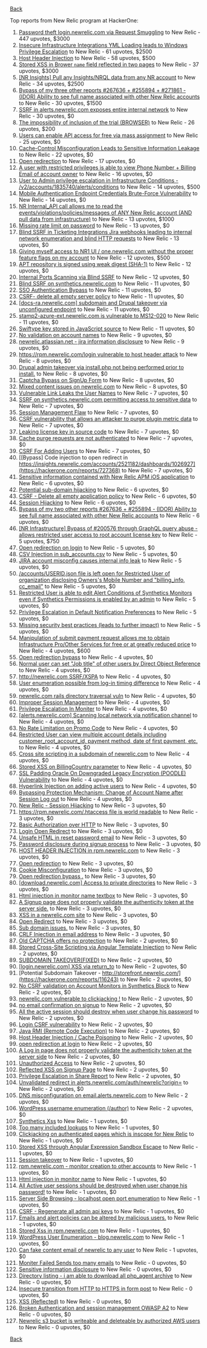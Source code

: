 [Back](../README.md)

Top reports from New Relic program at HackerOne:

1. [Password theft login.newrelic.com via Request Smuggling](https://hackerone.com/reports/498052) to New Relic - 447 upvotes, $3000
2. [Insecure Infrastructure Integrations YML Loading leads to Windows Privilege Escalation](https://hackerone.com/reports/363971) to New Relic - 61 upvotes, $2500
3. [Host Header Injection](https://hackerone.com/reports/698416) to New Relic - 58 upvotes, $500
4. [Stored XSS in Brower `name` field reflected in two pages](https://hackerone.com/reports/348076) to New Relic - 37 upvotes, $3000
5. [[NR Insights] Pull any Insights/NRQL data from any NR account](https://hackerone.com/reports/397137) to New Relic - 34 upvotes, $2500
6. [Bypass of my three other reports #267636 + #255894 + #271861 - (IDOR) Ability to see full name associated with other New Relic accounts](https://hackerone.com/reports/320173) to New Relic - 30 upvotes, $1500
7. [SSRF in alerts.newrelic.com exposes entire internal network](https://hackerone.com/reports/198690) to New Relic - 30 upvotes, $0
8. [The impossibility of inclusion of the trial (BROWSER)](https://hackerone.com/reports/460428) to New Relic - 26 upvotes, $200
9. [Users can enable API access for free via mass assignment](https://hackerone.com/reports/267781) to New Relic - 25 upvotes, $0
10. [Cache-Control Misconfiguration Leads to Sensitive Information Leakage](https://hackerone.com/reports/132835) to New Relic - 22 upvotes, $0
11. [Open redirection](https://hackerone.com/reports/207285) to New Relic - 17 upvotes, $0
12. [A user with restricted privileges is able to view Phone Number + Billing Email of account owner](https://hackerone.com/reports/197059) to New Relic - 16 upvotes, $0
13. [User to Admin privilege escalation in Infrastructure Conditions - /v2/accounts/1835740/alerts/conditions](https://hackerone.com/reports/300879) to New Relic - 14 upvotes, $500
14. [Mobile Authentication Endpoint Credentials Brute-Force Vulnerability](https://hackerone.com/reports/127202) to New Relic - 14 upvotes, $0
15. [NR Internal_API call allows me to read the events/violations/policies/messages of ANY New Relic account (AND pull data from infrastructure)](https://hackerone.com/reports/271393) to New Relic - 13 upvotes, $1000
16. [Missing rate limit on password](https://hackerone.com/reports/138863) to New Relic - 13 upvotes, $0
17. [Blind SSRF in Ticketing Integrations Jira webhooks leading to internal network enumeration and blind HTTP requests](https://hackerone.com/reports/344032) to New Relic - 13 upvotes, $0
18. [Giving myself access to NR1 UI / one.newrelic.com without the proper feature flags on my account](https://hackerone.com/reports/520623) to New Relic - 12 upvotes, $500
19. [APT repository is signed using weak digest (SHA-1)](https://hackerone.com/reports/129138) to New Relic - 12 upvotes, $0
20. [Internal Ports Scanning via Blind SSRF](https://hackerone.com/reports/263169) to New Relic - 12 upvotes, $0
21. [Blind SSRF on synthetics.newrelic.com](https://hackerone.com/reports/141304) to New Relic - 11 upvotes, $0
22. [SSO Authentication Bypass](https://hackerone.com/reports/168108) to New Relic - 11 upvotes, $0
23. [CSRF- delete all empty server policy](https://hackerone.com/reports/123095) to New Relic - 11 upvotes, $0
24. [[docs-ra.newrelic.com] subdomain and Drupal takeover via unconfigured endpoint](https://hackerone.com/reports/207381) to New Relic - 11 upvotes, $0
25. [stamp2-azure-ext.newrelic.com is vulnerable to MS12-020](https://hackerone.com/reports/384882) to New Relic - 11 upvotes, $0
26. [Swiftype key stored in JavaScript source](https://hackerone.com/reports/427373) to New Relic - 11 upvotes, $0
27. [No validation on account names](https://hackerone.com/reports/114796) to New Relic - 9 upvotes, $0
28. [newrelic.atlassian.net - jira information disclosure](https://hackerone.com/reports/197726) to New Relic - 9 upvotes, $0
29. [https://rpm.newrelic.com/login vulnerable to host header attack](https://hackerone.com/reports/123078) to New Relic - 8 upvotes, $0
30. [Drupal admin takeover via install.php not being performed prior to install.](https://hackerone.com/reports/329407) to New Relic - 8 upvotes, $0
31. [Captcha Bypass on SignUp Form](https://hackerone.com/reports/277300) to New Relic - 8 upvotes, $0
32. [Mixed content issues on newrelic.com](https://hackerone.com/reports/700091) to New Relic - 8 upvotes, $0
33. [Vulnerable Link Leaks the User Names](https://hackerone.com/reports/123089) to New Relic - 7 upvotes, $0
34. [SSRF on synthetics.newrelic.com permitting access to sensitive data](https://hackerone.com/reports/141682) to New Relic - 7 upvotes, $0
35. [Session Management Flaw](https://hackerone.com/reports/152944) to New Relic - 7 upvotes, $0
36. [CSRF vulnerability that allows an attacker to purge plugin metric data](https://hackerone.com/reports/157270) to New Relic - 7 upvotes, $0
37. [Leaking license key in source code](https://hackerone.com/reports/154855) to New Relic - 7 upvotes, $0
38. [Cache purge requests are not authenticated](https://hackerone.com/reports/154278) to New Relic - 7 upvotes, $0
39. [CSRF For Adding Users](https://hackerone.com/reports/225326) to New Relic - 7 upvotes, $0
40. [[Bypass] Code injection to open redirect in https://insights.newrelic.com/accounts/2521182/dashboards/1026927](https://hackerone.com/reports/727368) to New Relic - 7 upvotes, $0
41. [Sensitive information contained with New Relic APM iOS application](https://hackerone.com/reports/130739) to New Relic - 6 upvotes, $0
42. [Potential sub-domain hijacking](https://hackerone.com/reports/178537) to New Relic - 6 upvotes, $0
43. [CSRF - Delete all empty application policy](https://hackerone.com/reports/123092) to New Relic - 6 upvotes, $0
44. [Session Hijacking](https://hackerone.com/reports/167460) to New Relic - 6 upvotes, $0
45. [Bypass of my two other reports #267636 + #255894 - (IDOR) Ability to see full name associated with other New Relic accounts](https://hackerone.com/reports/271861) to New Relic - 6 upvotes, $0
46. [[NR Infrastructure] Bypass of #200576 through GraphQL query abuse - allows restricted user access to root account license key](https://hackerone.com/reports/276174) to New Relic - 5 upvotes, $750
47. [Open redirection on login](https://hackerone.com/reports/123172) to New Relic - 5 upvotes, $0
48. [CSV Injection in sub_accounts.csv](https://hackerone.com/reports/127032) to New Relic - 5 upvotes, $0
49. [JIRA account misconfig causes internal info leak](https://hackerone.com/reports/139970) to New Relic - 5 upvotes, $0
50. [/accounts/USERID.json file is left open for Restricted User of organization disclosing Owners's Mobile Number and "billing_info, cc_email"](https://hackerone.com/reports/221250) to New Relic - 5 upvotes, $0
51. [Restricted User is able to edit Alert Conditions of Synthetics Monitors even if Synthetics Permissions is enabled by an admin](https://hackerone.com/reports/197436) to New Relic - 5 upvotes, $0
52. [Privilege Escalation in Default Notification Preferences](https://hackerone.com/reports/210298) to New Relic - 5 upvotes, $0
53. [Missing security best practices (leads to further impact)](https://hackerone.com/reports/385420) to New Relic - 5 upvotes, $0
54. [Manipulation of submit payment request allows me to obtain Infrastructure Pro/Other Services for free or at greatly reduced price](https://hackerone.com/reports/219356) to New Relic - 4 upvotes, $600
55. [Open redirection bypass](https://hackerone.com/reports/127741) to New Relic - 4 upvotes, $0
56. [Normal user can set "Job title" of other users by Direct Object Reference](https://hackerone.com/reports/123435) to New Relic - 4 upvotes, $0
57. [http://newrelic.com SSRF/XSPA](https://hackerone.com/reports/146875) to New Relic - 4 upvotes, $0
58. [User enumeration possible from log-in timing difference](https://hackerone.com/reports/127026) to New Relic - 4 upvotes, $0
59. [newrelic.com rails directory traversal vuln](https://hackerone.com/reports/134032) to New Relic - 4 upvotes, $0
60. [Improper Session Management](https://hackerone.com/reports/139178) to New Relic - 4 upvotes, $0
61. [Privilege Escalation In Moniter](https://hackerone.com/reports/139502) to New Relic - 4 upvotes, $0
62. [[alerts.newrelic.com] Scanning local network via notification channel](https://hackerone.com/reports/153634) to New Relic - 4 upvotes, $0
63. [No Rate Limitation on Promo Code](https://hackerone.com/reports/123091) to New Relic - 4 upvotes, $0
64. [Restricted User can view multiple account details including customer_root_account_id, payment method, date of first payment, etc.](https://hackerone.com/reports/198221) to New Relic - 4 upvotes, $0
65. [Cross site scripting in a subdomain of newrelic.com](https://hackerone.com/reports/181528) to New Relic - 4 upvotes, $0
66. [Stored XSS on BillingCountry parameter](https://hackerone.com/reports/182414) to New Relic - 4 upvotes, $0
67. [SSL Padding Oracle On Downgraded Legacy Encryption (POODLE) Vulnerability](https://hackerone.com/reports/216271) to New Relic - 4 upvotes, $0
68. [Hyperlink Injection on adding active users](https://hackerone.com/reports/176494) to New Relic - 4 upvotes, $0
69. [Bypassing Protection Mechanism: Change of Account Name after Session Log out](https://hackerone.com/reports/789305) to New Relic - 4 upvotes, $0
70. [New Relic - Session Hijacking](https://hackerone.com/reports/137480) to New Relic - 3 upvotes, $0
71. [https://rpm.newrelic.com/.htaccess file is world readable](https://hackerone.com/reports/123074) to New Relic - 3 upvotes, $0
72. [Basic Authorization over HTTP](https://hackerone.com/reports/114870) to New Relic - 3 upvotes, $0
73. [Login Open Redirect](https://hackerone.com/reports/131552) to New Relic - 3 upvotes, $0
74. [Unsafe HTML in reset password email](https://hackerone.com/reports/114807) to New Relic - 3 upvotes, $0
75. [Password disclosure during signup process](https://hackerone.com/reports/127766) to New Relic - 3 upvotes, $0
76. [HOST HEADER INJECTION in rpm.newrelic.com](https://hackerone.com/reports/167809) to New Relic - 3 upvotes, $0
77. [Open redirection](https://hackerone.com/reports/132251) to New Relic - 3 upvotes, $0
78. [Cookie Misconfiguration](https://hackerone.com/reports/163227) to New Relic - 3 upvotes, $0
79. [Open redirection bypass .](https://hackerone.com/reports/144525) to New Relic - 3 upvotes, $0
80. [[download.newrelic.com] Access to private directories](https://hackerone.com/reports/115922) to New Relic - 3 upvotes, $0
81. [Html injection in monitor name textbox](https://hackerone.com/reports/146318) to New Relic - 3 upvotes, $0
82. [A Signup page does not properly validate the authenticity token at the server side.](https://hackerone.com/reports/114799) to New Relic - 3 upvotes, $0
83. [XSS in a newrelic.com site](https://hackerone.com/reports/152368) to New Relic - 3 upvotes, $0
84. [Open Redirect](https://hackerone.com/reports/177485) to New Relic - 3 upvotes, $0
85. [Sub domain issues.](https://hackerone.com/reports/183577) to New Relic - 3 upvotes, $0
86. [CRLF Injection in email address](https://hackerone.com/reports/796013) to New Relic - 3 upvotes, $0
87. [Old CAPTCHA offers no protection](https://hackerone.com/reports/127028) to New Relic - 2 upvotes, $0
88. [Stored Cross-Site Scripting via Angular Template Injection](https://hackerone.com/reports/132658) to New Relic - 2 upvotes, $0
89. [SUBDOMAIN TAKEOVER(FIXED)](https://hackerone.com/reports/115628) to New Relic - 2 upvotes, $0
90. [[login.newrelic.com] XSS via return_to](https://hackerone.com/reports/115860) to New Relic - 2 upvotes, $0
91. [Potential Subdomain Takeover - http://storefront.newrelic.com/](https://hackerone.com/reports/116243) to New Relic - 2 upvotes, $0
92. [No CSRF validation on Account Monitors in Synthetics Block](https://hackerone.com/reports/140275) to New Relic - 2 upvotes, $0
93. [newrelic.com vulnerable to clickjacking !](https://hackerone.com/reports/123126) to New Relic - 2 upvotes, $0
94. [no email confirmation on signup](https://hackerone.com/reports/123127) to New Relic - 2 upvotes, $0
95. [All the active session should destroy when user change his password](https://hackerone.com/reports/123183) to New Relic - 2 upvotes, $0
96. [Login CSRF vulnerability](https://hackerone.com/reports/156992) to New Relic - 2 upvotes, $0
97. [Java RMI (Remote Code Execution)](https://hackerone.com/reports/163547) to New Relic - 2 upvotes, $0
98. [Host Header Injection / Cache Poisoning](https://hackerone.com/reports/123513) to New Relic - 2 upvotes, $0
99. [open redirection at login](https://hackerone.com/reports/116315) to New Relic - 2 upvotes, $0
100. [A Log in page does not properly validate the authenticity token at the server side](https://hackerone.com/reports/114797) to New Relic - 2 upvotes, $0
101. [Unauthorized Access](https://hackerone.com/reports/116179) to New Relic - 2 upvotes, $0
102. [Reflected XSS on Signup Page](https://hackerone.com/reports/119090) to New Relic - 2 upvotes, $0
103. [Privilege Escalation in Share Report](https://hackerone.com/reports/210304) to New Relic - 2 upvotes, $0
104. [Unvalidated redirect in alerts.newrelic.com/auth/newrelic?origin=](https://hackerone.com/reports/207505) to New Relic - 2 upvotes, $0
105. [DNS misconfiguration on email.alerts.newrelic.com](https://hackerone.com/reports/390537) to New Relic - 2 upvotes, $0
106. [WordPress username enumeration (/author)](https://hackerone.com/reports/414427) to New Relic - 2 upvotes, $0
107. [Synthetics Xss](https://hackerone.com/reports/123649) to New Relic - 1 upvotes, $0
108. [Too many included lookups](https://hackerone.com/reports/125400) to New Relic - 1 upvotes, $0
109. [Clickjacking on authenticated pages which is inscope for New Relic](https://hackerone.com/reports/128645) to New Relic - 1 upvotes, $0
110. [Stored XSS through Angular Expression Sandbox Escape](https://hackerone.com/reports/124724) to New Relic - 1 upvotes, $0
111. [Session takeover](https://hackerone.com/reports/140333) to New Relic - 1 upvotes, $0
112. [rpm.newrelic.com - monitor creation to other accounts](https://hackerone.com/reports/127203) to New Relic - 1 upvotes, $0
113. [Html injection in monitor name](https://hackerone.com/reports/114852) to New Relic - 1 upvotes, $0
114. [All Active user sessions should be destroyed when user change his password!](https://hackerone.com/reports/157450) to New Relic - 1 upvotes, $0
115. [Server Side Browsing - localhost open port enumeration](https://hackerone.com/reports/122697) to New Relic - 1 upvotes, $0
116. [CSRF - Regenerate all admin api keys](https://hackerone.com/reports/119148) to New Relic - 1 upvotes, $0
117. [Emails and alert policies can be altered by malicious users.](https://hackerone.com/reports/123120) to New Relic - 1 upvotes, $0
118. [Stored Xss in rpm.newrelic.com](https://hackerone.com/reports/170241) to New Relic - 1 upvotes, $0
119. [WordPress User Enumeration - blog.newrelic.com](https://hackerone.com/reports/115817) to New Relic - 1 upvotes, $0
120. [Can fake content email of newrelic to any user](https://hackerone.com/reports/694943) to New Relic - 1 upvotes, $0
121. [Moniter Failed Sends too many emails](https://hackerone.com/reports/194952) to New Relic - 0 upvotes, $0
122. [Sensitive information disclosure](https://hackerone.com/reports/207388) to New Relic - 0 upvotes, $0
123. [Directory listing - i am able to download all php_agent archive](https://hackerone.com/reports/207384) to New Relic - 0 upvotes, $0
124. [Insecure transition from HTTP to HTTPS in form post](https://hackerone.com/reports/123915) to New Relic - 0 upvotes, $0
125. [XSS (Reflected)](https://hackerone.com/reports/176477) to New Relic - 0 upvotes, $0
126. [Broken Authentication and session management OWASP A2](https://hackerone.com/reports/205309) to New Relic - 0 upvotes, $0
127. [Newrelic s3 bucket is writeable and deleteable by authorized AWS users](https://hackerone.com/reports/277262) to New Relic - 0 upvotes, $0


[Back](../README.md)
